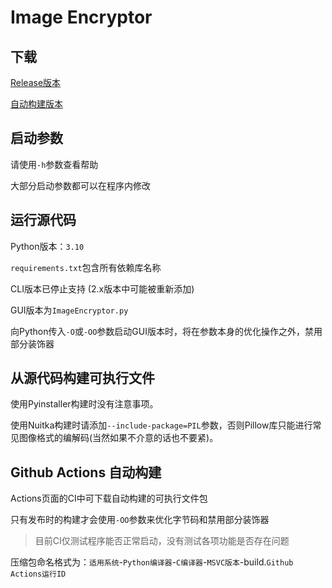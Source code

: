 <!--
 * @Author       : noeru_desu
 * @Date         : 2021-11-21 19:21:41
 * @LastEditors  : noeru_desu
 * @LastEditTime : 2022-05-15 12:03:35
 * @Description  : README
-->
# Image Encryptor

## 下载

[Release版本](../../../releases)

[自动构建版本](../../../actions)

## 启动参数

请使用`-h`参数查看帮助

大部分启动参数都可以在程序内修改

## 运行源代码

Python版本：`3.10`

`requirements.txt`包含所有依赖库名称

CLI版本已停止支持 (2.x版本中可能被重新添加)

GUI版本为`ImageEncryptor.py`

向Python传入`-O`或`-OO`参数启动GUI版本时，将在参数本身的优化操作之外，禁用部分装饰器

## 从源代码构建可执行文件

使用Pyinstaller构建时没有注意事项。

使用Nuitka构建时请添加`--include-package=PIL`参数，否则Pillow库只能进行常见图像格式的编解码(当然如果不介意的话也不要紧)。

## Github Actions 自动构建

Actions页面的CI中可下载自动构建的可执行文件包

只有发布时的构建才会使用`-OO`参数来优化字节码和禁用部分装饰器

>目前CI仅测试程序能否正常启动，没有测试各项功能是否存在问题

压缩包命名格式为：`适用系统`-`Python编译器`-`C编译器`-`MSVC版本`-build.`Github Actions运行ID`
